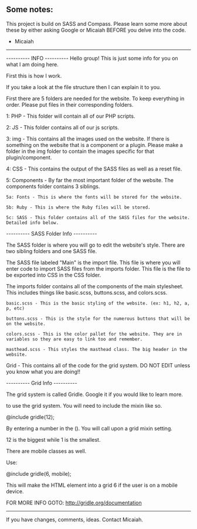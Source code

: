 Some notes:
-----------
This project is build on SASS and Compass.
Please learn some more about these by either asking Google or Micaiah BEFORE you delve into the code.

- Micaiah
-----------


---------- INFO ----------
Hello group! This is just some info for you on what I am doing here.

First this is how I work.

If you take a look at the file structure then I can explain it to you.

First there are 5 folders are needed for the website. To keep everything in order. Please put files in their corresponding folders.

1: PHP - This folder will contain all of our PHP scripts. 

2: JS - This folder contains all of our js scripts.

3: img - This contains all the images used on the website. If there is something on the website that is a component or a plugin. Please make a folder in the img folder to contain the images specific for that plugin/component.

4: CSS - This contains the output of the SASS files as well as a reset file.

5: Components - By far the most important folder of the website. The components folder contains 3 siblings.

	5a: Fonts - This is where the fonts will be stored for the website.

	5b: Ruby - This is where the Ruby files will be stored.

	5c: SASS - This folder contains all of the SASS files for the website. Detailed info below.


---------- SASS Folder Info ----------

The SASS folder is where you will go to edit the website's style. 
There are two sibling folders and one SASS file.

The SASS file labeled "Main" is the import file. This file is where you will enter code to import SASS files from the imports folder. This file is the file to be exported into CSS in the CSS folder.

The imports folder contains all of the components of the main stylesheet. This includes things like basic.scss, buttons.scss, and colors.scss. 

	basic.scss - This is the basic styling of the website. (ex: h1, h2, a, p, etc)

	buttons.scss - This is the style for the numerous buttons that will be on the website.

	colors.scss - This is the color pallet for the website. They are in variables so they are easy to link too and remember. 

	masthead.scss - This styles the masthead class. The big header in the website. 

Grid - This contains all of the code for the grid system. DO NOT EDIT unless you know what you are doing!!



---------- Grid Info ----------

The grid system is called Gridle. Google it if you would like to learn more. 

to use the grid system. You will need to include the mixin like so.

@include gridle(12);

By entering a number in the (). You will call upon a grid mixin setting.

12 is the biggest while 1 is the smallest.

There are mobile classes as well.

Use:

@include gridle(6, mobile);

This will make the HTML element into a grid 6 if the user is on a mobile device.

FOR MORE INFO GOTO: http://gridle.org/documentation

--------------------------------

If you have changes, comments, ideas. Contact Micaiah.
